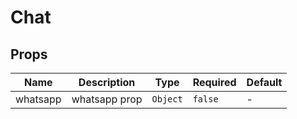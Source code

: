 # Chat

## Props

<!-- @vuese:Chat:props:start -->
|Name|Description|Type|Required|Default|
|---|---|---|---|---|
|whatsapp|whatsapp prop|`Object`|`false`|-|

<!-- @vuese:Chat:props:end -->



